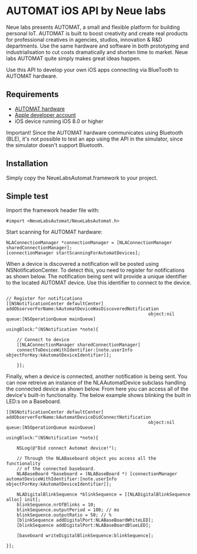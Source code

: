 # AUTOMAT iOS API by Neue labs

Neue labs presents AUTOMAT, a small and flexible platform for building personal IoT. AUTOMAT is built to boost creativity and create real products for professional creatives in agencies, studios, innovation & R&D departments. Use the same hardware and software in both prototyping and industrialisation to cut costs dramatically and shorten time to market. Neue labs AUTOMAT quite simply makes great ideas happen.

Use this API to develop your own iOS apps connecting via BlueTooth to AUTOMAT hardware.

## Requirements

* [AUTOMAT hardware](http://automat.space) 
* [Apple developer account](http://developer.apple.com)
* iOS device running iOS 8.0 or higher

Important! Since the AUTOMAT hardware communicates using Bluetooth (BLE), it's not possible to test an app using the API in 
the simulator, since the simulator doesn't support Bluetooth.

## Installation

Simply copy the NeueLabsAutomat.framework to your project.

## Simple test

Import the framework header file with:
```ocj-c
#import <NeueLabsAutomat/NeueLabsAutomat.h>
```

Start scanning for AUTOMAT hardware:
```ocj-c
NLAConnectionManager *connectionManager = [NLAConnectionManager sharedConnectionManager];
[connectionManager startScanningForAutomatDevices];
```

When a device is discovered a notification will be posted using NSNotificationCenter.
To detect this, you need to register for notifications as shown below. The notification being sent will provide
a unique identifier to the located AUTOMAT device. Use this identifier to connect to the device. 
```ocj-c

// Register for notifications
[[NSNotificationCenter defaultCenter] addObserverForName:kAutomatDeviceWasDiscoveredNotification
                                                      object:nil queue:[NSOperationQueue mainQueue]
                                                  usingBlock:^(NSNotification *note){
                                                    
    // Connect to device
    [[NLAConnectionManager sharedConnectionManager] 
    connectToDeviceWithIdentifier:[note.userInfo objectForKey:kAutomatDeviceIdentifier]];
                                                          
    }];
```

Finally, when a device is connected, another notification is being sent. You can now retreive an instance of
the NLAAutomatDevice subclass handling the connected device as shown below. From here you can access all of the device's built-in functionality. The below example shows blinking the built in LED:s on a Baseboard.
```ocj-c
[[NSNotificationCenter defaultCenter] addObserverForName:kAutomatDeviceDidConnectNotification
                                                      object:nil queue:[NSOperationQueue mainQueue]
                                                  usingBlock:^(NSNotification *note){
                                                     
    NSLog(@"Did connect Automat device!");
                                                      
    // Through the NLABaseboard object you access all the functionality
    // of the connected baseboard.
    NLABaseBoard *baseboard = (NLABaseBoard *) [connectionManager automatDeviceWithIdentifier:[note.userInfo     objectForKey:kAutomatDeviceIdentifier]];
                                                      
    NLADigitalBlinkSequence *blinkSequence = [[NLADigitalBlinkSequence alloc] init];
    blinkSequence.nrOfBlinks = 10;
    blinkSequence.outputPeriod = 100; // ms
    blinkSequence.outputRatio = 50; // %
    [blinkSequence addDigitalPort:NLABaseBoardWhiteLED];
    [blinkSequence addDigitalPort:NLABaseBoardBlueLED];
   
    [baseboard writeDigitalBlinkSequence:blinkSequence];

}];
```


